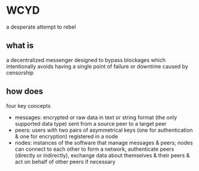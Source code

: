 # WCYD
a desperate attempt to rebel

## what is
a decentralized messenger designed to bypass blockages which intentionally avoids having a single point of failure or downtime caused by censorship

## how does
four key concepts
- messages: encrypted or raw data in text or string format (the only supported data type) sent from a source peer to a target peer
- peers:  users with two pairs of asymmetrical keys (one for authentication & one for encryption) registered in a node
- nodes: instances of the software that manage messages & peers; nodes can connect to each other to form a network, authenticate peers (directly or indirectly), exchange data about themselves & their peers & act on behalf of other peers if necessary
